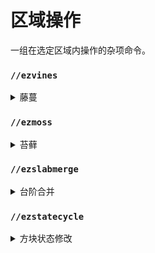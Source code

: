 # 区域操作

一组在选定区域内操作的杂项命令。

### `//ezvines`

<details>

<summary>藤蔓</summary>

**`//ezvines <mask> <pattern> [percentage] [min_length] [max_length]`**

**`别名: //vines`**

* **Mask**: 指定匹配方块的蒙板以悬挂“藤蔓”。
* **Pattern**: 确定要放置的方块模式。
* **Percentage** (默认值: 10%): 设置悬挂藤蔓的方块百分比。
* **Min Length** (默认值: 2): 指定藤蔓的最小长度。
* **Max Length** (默认值: 5): 定义藤蔓的最大长度。

<img src="../../.gitbook/assets/ezvines_mask.gif" alt="" data-size="original"> **`<mask>`**

<img src="../../.gitbook/assets/ezvines_percentage.gif" alt="" data-size="original"> **`[percentage]`**

<img src="../../.gitbook/assets/ezvines_length.gif" alt="" data-size="original"> **`[min_length] [max_length]`**

</details>

### `//ezmoss`

<details>

<summary>苔藓</summary>

**`//ezmoss <pattern> [amount] [smooth_radii] [smooth_iterations]`**

**`别名: //moss`**

* **Pattern**: 确定要用于苔藓的方块模式。
* **Amount** (默认值: 2.0): 指定要放置的苔藓数量。允许小数值，数值是相对的。
* **Smooth Radii** (默认值: 1): 设置苔藓放置的平滑半径。可以是一个半径或三个用逗号分隔的半径，顺序为东/西、上/下、北/南。
* **Smooth Iterations** (默认值: 5): 定义应用的平滑迭代次数。

<img src="../../.gitbook/assets/ezmoss_amount.gif" alt="" data-size="original"> **`[amount]`**

<img src="../../.gitbook/assets/ezmoss_radius.gif" alt="" data-size="original"> **`[smooth_radii]`**

<img src="../../.gitbook/assets/ezmoss_radii.gif" alt="" data-size="original"> **`[smooth_radii]`**

<img src="../../.gitbook/assets/ezmoss_iterations.gif" alt="" data-size="original"> **`[smooth_iterations]`**

</details>

### `//ezslabmerge`

<details>

<summary>台阶合并</summary>

**`//ezslabmerge <mask> [-b] [-t]`**

**`别名: //slabmerge`**

* **Mask**: 指定蒙板以选择区域内要影响的方块。
* **-b**: 使用时，将底部台阶也转换为完整方块。
* **-t**: 使用时，将顶部台阶也转换为完整方块。

</details>

### `//ezstatecycle`

<details>

<summary>方块状态修改</summary>

**`//ezstatecycle <mask> <state>`**

**`别名: //statecycle`**

* **Mask**: 指定蒙板以选择区域内要影响的方块。
* **State**: 标识选择中每个方块要改变的方块状态值。

</details>
